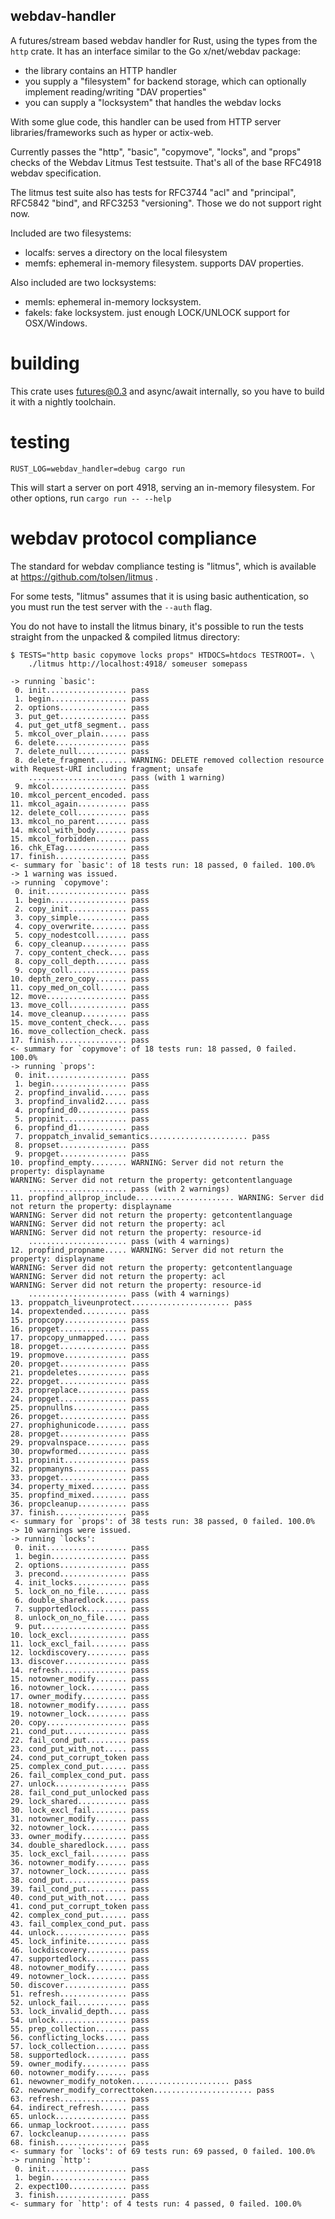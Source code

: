 
## webdav-handler

A futures/stream based webdav handler for Rust, using the types from
the `http` crate. It has an interface similar to the Go x/net/webdav package:

- the library contains an HTTP handler
- you supply a "filesystem" for backend storage, which can optionally
  implement reading/writing "DAV properties"
- you can supply a "locksystem" that handles the webdav locks

With some glue code, this handler can be used from HTTP server
libraries/frameworks such as hyper or actix-web.

Currently passes the "http", "basic", "copymove", "locks", and "props"
checks of the Webdav Litmus Test testsuite. That's all of the base
RFC4918 webdav specification.

The litmus test suite also has tests for RFC3744 "acl" and "principal",
RFC5842 "bind", and RFC3253 "versioning". Those we do not support right now.

Included are two filesystems:
- localfs: serves a directory on the local filesystem
- memfs: ephemeral in-memory filesystem. supports DAV properties.

Also included are two locksystems:

- memls: ephemeral in-memory locksystem.
- fakels: fake locksystem. just enough LOCK/UNLOCK support for OSX/Windows.

# building

This crate uses futures@0.3 and async/await internally, so you have to
build it with a nightly toolchain.

# testing

```
RUST_LOG=webdav_handler=debug cargo run
```

This will start a server on port 4918, serving an in-memory filesystem.
For other options, run `cargo run -- --help`

# webdav protocol compliance

The standard for webdav compliance testing is "litmus", which is available
at https://github.com/tolsen/litmus .

For some tests, "litmus" assumes that it is using basic authentication, so
you must run the test server with the `--auth` flag.

You do not have to install the litmus binary, it's possible to run the tests
straight from the unpacked & compiled litmus directory:

```
$ TESTS="http basic copymove locks props" HTDOCS=htdocs TESTROOT=. \
	./litmus http://localhost:4918/ someuser somepass

-> running `basic':
 0. init.................. pass
 1. begin................. pass
 2. options............... pass
 3. put_get............... pass
 4. put_get_utf8_segment.. pass
 5. mkcol_over_plain...... pass
 6. delete................ pass
 7. delete_null........... pass
 8. delete_fragment....... WARNING: DELETE removed collection resource with Request-URI including fragment; unsafe
    ...................... pass (with 1 warning)
 9. mkcol................. pass
10. mkcol_percent_encoded. pass
11. mkcol_again........... pass
12. delete_coll........... pass
13. mkcol_no_parent....... pass
14. mkcol_with_body....... pass
15. mkcol_forbidden....... pass
16. chk_ETag.............. pass
17. finish................ pass
<- summary for `basic': of 18 tests run: 18 passed, 0 failed. 100.0%
-> 1 warning was issued.
-> running `copymove':
 0. init.................. pass
 1. begin................. pass
 2. copy_init............. pass
 3. copy_simple........... pass
 4. copy_overwrite........ pass
 5. copy_nodestcoll....... pass
 6. copy_cleanup.......... pass
 7. copy_content_check.... pass
 8. copy_coll_depth....... pass
 9. copy_coll............. pass
10. depth_zero_copy....... pass
11. copy_med_on_coll...... pass
12. move.................. pass
13. move_coll............. pass
14. move_cleanup.......... pass
15. move_content_check.... pass
16. move_collection_check. pass
17. finish................ pass
<- summary for `copymove': of 18 tests run: 18 passed, 0 failed. 100.0%
-> running `props':
 0. init.................. pass
 1. begin................. pass
 2. propfind_invalid...... pass
 3. propfind_invalid2..... pass
 4. propfind_d0........... pass
 5. propinit.............. pass
 6. propfind_d1........... pass
 7. proppatch_invalid_semantics...................... pass
 8. propset............... pass
 9. propget............... pass
10. propfind_empty........ WARNING: Server did not return the property: displayname
WARNING: Server did not return the property: getcontentlanguage
    ...................... pass (with 2 warnings)
11. propfind_allprop_include...................... WARNING: Server did not return the property: displayname
WARNING: Server did not return the property: getcontentlanguage
WARNING: Server did not return the property: acl
WARNING: Server did not return the property: resource-id
    ...................... pass (with 4 warnings)
12. propfind_propname..... WARNING: Server did not return the property: displayname
WARNING: Server did not return the property: getcontentlanguage
WARNING: Server did not return the property: acl
WARNING: Server did not return the property: resource-id
    ...................... pass (with 4 warnings)
13. proppatch_liveunprotect...................... pass
14. propextended.......... pass
15. propcopy.............. pass
16. propget............... pass
17. propcopy_unmapped..... pass
18. propget............... pass
19. propmove.............. pass
20. propget............... pass
21. propdeletes........... pass
22. propget............... pass
23. propreplace........... pass
24. propget............... pass
25. propnullns............ pass
26. propget............... pass
27. prophighunicode....... pass
28. propget............... pass
29. propvalnspace......... pass
30. propwformed........... pass
31. propinit.............. pass
32. propmanyns............ pass
33. propget............... pass
34. property_mixed........ pass
35. propfind_mixed........ pass
36. propcleanup........... pass
37. finish................ pass
<- summary for `props': of 38 tests run: 38 passed, 0 failed. 100.0%
-> 10 warnings were issued.
-> running `locks':
 0. init.................. pass
 1. begin................. pass
 2. options............... pass
 3. precond............... pass
 4. init_locks............ pass
 5. lock_on_no_file....... pass
 6. double_sharedlock..... pass
 7. supportedlock......... pass
 8. unlock_on_no_file..... pass
 9. put................... pass
10. lock_excl............. pass
11. lock_excl_fail........ pass
12. lockdiscovery......... pass
13. discover.............. pass
14. refresh............... pass
15. notowner_modify....... pass
16. notowner_lock......... pass
17. owner_modify.......... pass
18. notowner_modify....... pass
19. notowner_lock......... pass
20. copy.................. pass
21. cond_put.............. pass
22. fail_cond_put......... pass
23. cond_put_with_not..... pass
24. cond_put_corrupt_token pass
25. complex_cond_put...... pass
26. fail_complex_cond_put. pass
27. unlock................ pass
28. fail_cond_put_unlocked pass
29. lock_shared........... pass
30. lock_excl_fail........ pass
31. notowner_modify....... pass
32. notowner_lock......... pass
33. owner_modify.......... pass
34. double_sharedlock..... pass
35. lock_excl_fail........ pass
36. notowner_modify....... pass
37. notowner_lock......... pass
38. cond_put.............. pass
39. fail_cond_put......... pass
40. cond_put_with_not..... pass
41. cond_put_corrupt_token pass
42. complex_cond_put...... pass
43. fail_complex_cond_put. pass
44. unlock................ pass
45. lock_infinite......... pass
46. lockdiscovery......... pass
47. supportedlock......... pass
48. notowner_modify....... pass
49. notowner_lock......... pass
50. discover.............. pass
51. refresh............... pass
52. unlock_fail........... pass
53. lock_invalid_depth.... pass
54. unlock................ pass
55. prep_collection....... pass
56. conflicting_locks..... pass
57. lock_collection....... pass
58. supportedlock......... pass
59. owner_modify.......... pass
60. notowner_modify....... pass
61. newowner_modify_notoken...................... pass
62. newowner_modify_correcttoken...................... pass
63. refresh............... pass
64. indirect_refresh...... pass
65. unlock................ pass
66. unmap_lockroot........ pass
67. lockcleanup........... pass
68. finish................ pass
<- summary for `locks': of 69 tests run: 69 passed, 0 failed. 100.0%
-> running `http':
 0. init.................. pass
 1. begin................. pass
 2. expect100............. pass
 3. finish................ pass
<- summary for `http': of 4 tests run: 4 passed, 0 failed. 100.0%

```
